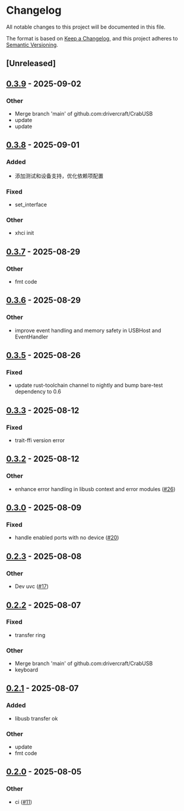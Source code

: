 # Changelog

All notable changes to this project will be documented in this file.

The format is based on [Keep a Changelog](https://keepachangelog.com/en/1.0.0/),
and this project adheres to [Semantic Versioning](https://semver.org/spec/v2.0.0.html).

## [Unreleased]

## [0.3.9](https://github.com/drivercraft/CrabUSB/compare/crab-usb-v0.3.8...crab-usb-v0.3.9) - 2025-09-02

### Other

- Merge branch 'main' of github.com:drivercraft/CrabUSB
- update
- update

## [0.3.8](https://github.com/drivercraft/CrabUSB/compare/crab-usb-v0.3.7...crab-usb-v0.3.8) - 2025-09-01

### Added

- 添加测试和设备支持，优化依赖项配置

### Fixed

- set_interface

### Other

- xhci init

## [0.3.7](https://github.com/drivercraft/CrabUSB/compare/crab-usb-v0.3.6...crab-usb-v0.3.7) - 2025-08-29

### Other

- fmt code

## [0.3.6](https://github.com/drivercraft/CrabUSB/compare/crab-usb-v0.3.5...crab-usb-v0.3.6) - 2025-08-29

### Other

- improve event handling and memory safety in USBHost and EventHandler

## [0.3.5](https://github.com/drivercraft/CrabUSB/compare/crab-usb-v0.3.4...crab-usb-v0.3.5) - 2025-08-26

### Fixed

- update rust-toolchain channel to nightly and bump bare-test dependency to 0.6

## [0.3.3](https://github.com/drivercraft/CrabUSB/compare/crab-usb-v0.3.2...crab-usb-v0.3.3) - 2025-08-12

### Fixed

- trait-ffi version error

## [0.3.2](https://github.com/drivercraft/CrabUSB/compare/crab-usb-v0.3.1...crab-usb-v0.3.2) - 2025-08-12

### Other

- enhance error handling in libusb context and error modules ([#26](https://github.com/drivercraft/CrabUSB/pull/26))

## [0.3.0](https://github.com/drivercraft/CrabUSB/compare/crab-usb-v0.2.3...crab-usb-v0.3.0) - 2025-08-09

### Fixed

- handle enabled ports with no device ([#20](https://github.com/drivercraft/CrabUSB/pull/20))

## [0.2.3](https://github.com/drivercraft/CrabUSB/compare/crab-usb-v0.2.2...crab-usb-v0.2.3) - 2025-08-08

### Other

- Dev uvc ([#17](https://github.com/drivercraft/CrabUSB/pull/17))

## [0.2.2](https://github.com/drivercraft/CrabUSB/compare/crab-usb-v0.2.1...crab-usb-v0.2.2) - 2025-08-07

### Fixed

- transfer ring

### Other

- Merge branch 'main' of github.com:drivercraft/CrabUSB
- keyboard

## [0.2.1](https://github.com/drivercraft/CrabUSB/compare/crab-usb-v0.2.0...crab-usb-v0.2.1) - 2025-08-07

### Added

- libusb transfer ok

### Other

- update
- fmt code

## [0.2.0](https://github.com/drivercraft/CrabUSB/compare/crab-usb-v0.1.3...crab-usb-v0.2.0) - 2025-08-05

### Other

- ci ([#11](https://github.com/drivercraft/CrabUSB/pull/11))
